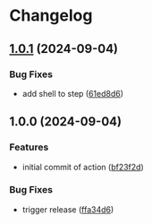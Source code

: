 # Changelog

## [1.0.1](https://github.com/ZeitOnline/sign-image-action/compare/v1.0.0...v1.0.1) (2024-09-04)


### Bug Fixes

* add shell to step ([61ed8d6](https://github.com/ZeitOnline/sign-image-action/commit/61ed8d6fc528d29402b06668ee45301ce0439c49))

## 1.0.0 (2024-09-04)


### Features

* initial commit of action ([bf23f2d](https://github.com/ZeitOnline/sign-image-action/commit/bf23f2dc6af3567e04854a782880575b07ec6e96))


### Bug Fixes

* trigger release ([ffa34d6](https://github.com/ZeitOnline/sign-image-action/commit/ffa34d63a71e9a5dc4d32e7f87c8acdc99aa21a4))
